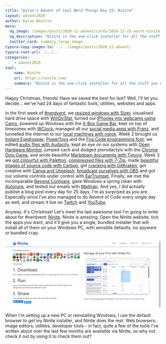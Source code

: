 ```yaml
---
title: "Dylan's Advent of Cool Nerd Things Day 25: Ninite"
layout: advent2020
author: Dylan Beattie
meta:
  og_image: /images/posts/2020-12-advent/cards/2020-12-25-aocnt-ninite.png
  og_description: "Ninite is the one-click installer for all the stuff you need on your new PC."
  twitter_card: summary_large_image
typora-copy-images-to: ../../images/posts/2020-12-advent/
typora-root-url: .\..\..
categories:
    - advent2020
tool:
    name: Ninite
    url: https://ninite.com/
    summary: "Ninite is the one-click installer for all the stuff you need on your new PC."
---
```


Happy Christmas, friends! Have we saved the best for last? Well, I'll let you decide... we've had 24 days of fantastic tools, utilities, websites and apps.

In the first week of [#nerdvent](/nerdvent), we [resized windows with Sizer](https://dylanbeattie.net/advent2020/2020/12/01/aocnt-sizer.html), visualised hard drive space with [WinDirStat](https://dylanbeattie.net/advent2020/2020/12/02/aocnt-windirstat.html), turned our [iPhones into webcams using Camo](https://dylanbeattie.net/advent2020/2020/12/03/aocnt-camo.html), powered up Windows with the [X-Box Game Bar](https://dylanbeattie.net/advent2020/2020/12/04/aocnt-xbox-game-bar.html), kept on top of timezones with [WClock](https://dylanbeattie.net/advent2020/2020/12/05/aocnt-wclock.html), managed all our [social media apps with Franz](https://dylanbeattie.net/advent2020/2020/12/06/aocnt-franz.html), and tunnelled the internet to our [local machines with ngrok](https://dylanbeattie.net/advent2020/2020/12/07/aocnt-ngrok.html). Week 2 brought us [Instant Eyedropper](https://dylanbeattie.net/advent2020/2020/12/08/aocnt-instant-eyedropper.html), [PowerToys](https://dylanbeattie.net/advent2020/2020/12/09/aocnt-microsoft-powertoys.html) and the [Fira Code programming font](https://dylanbeattie.net/advent2020/2020/12/10/aocnt-fira-code.html); we edited [audio files with Audacity](https://dylanbeattie.net/advent2020/2020/12/11/aocnt-audacity.html), kept an eye on our systems with [Open Hardware Monitor](https://dylanbeattie.net/advent2020/2020/12/12/aocnt-open-hardware-monitor.html), jumped cacti and dodged pterodactyls with the [Chrome Dino Game](https://dylanbeattie.net/advent2020/2020/12/13/aocnt-chrome-dino-game.html), and wrote beautiful [Markdown documents with Typora](https://dylanbeattie.net/advent2020/2020/12/14/aocnt-typora.html). Week 3 we [got colourful with Paletton](https://dylanbeattie.net/advent2020/2020/12/15/aocnt-paletton.html), [compressed files with 7-Zip](https://dylanbeattie.net/advent2020/2020/12/16/aocnt-7-zip.html), made [beautiful images of source code with Carbon](https://dylanbeattie.net/advent2020/2020/12/17/aocnt-carbon.html), got [cracking with GitKraken](https://dylanbeattie.net/advent2020/2020/12/18/aocnt-gitkraken.html), got creative with [Canva and Unsplash](https://dylanbeattie.net/advent2020/2020/12/19/aocnt-canva-and-unsplash.html), [broadcast ourselves with OBS](https://dylanbeattie.net/advent2020/2020/12/20/aocnt-obs.html) and got our volume controls under control with [EarTrumpet](https://dylanbeattie.net/advent2020/2020/12/21/aocnt-eartrumpet.html). Finally, we met the incomparable [Beyond Compare](https://dylanbeattie.net/advent2020/2020/12/22/aocnt-beyond-compare.html), gave Windows a spring clean with [Autoruns](https://dylanbeattie.net/advent2020/2020/12/23/aocnt-autoruns.html), and tested our emails with [Mailtrap](https://dylanbeattie.net/advent2020/2020/12/24/aocnt-mailtrap.html). And yes, I did actually publish a blog post every day for 25 days. I'm as surprised as you are. Especially since I've also managed to do Advent of Code every single day as well, and stream it live on [Twitch](https://twitch.tv/dylanbeattie) and [YouTube](https://www.youtube.com/playlist?list=PLw0jj21rhfkNzudewWxn4HVobz8hB__Tm). 

Anyway. It's Christmas! Let's meet the last awesome tool I'm going to write about for #nerdvent: [Ninite](https://ninite.com/). Ninite is amazing. Open the Ninite website, tick the apps you want, and it'll give you a single, bundled installer that will install all of them on your Windows PC, with sensible defaults, no spyware or bundled crap.



![image-20201224015701170](/images/posts/2020-12-advent/image-20201224015701170.png)

When I'm setting up a new PC or reinstalling Windows, I use the default browser to get my Ninite installer, and Ninite does the rest. Web browsers, image editors, utilities, developer tools - in fact, quite a few of the tools I've written about over the last few months are available via Ninite, so why not check it out by using it to check them out?



